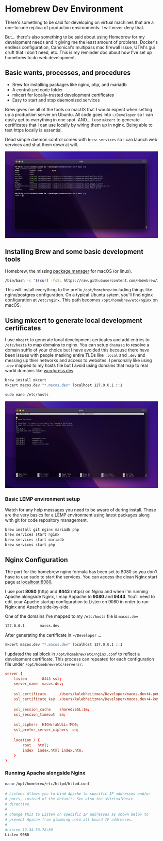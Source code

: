 # Homebrew Dev Environment

There's something to be said for developing on virtual machines that are a one-to-one replica of production environments. I will never deny that.

But... there's also something to be said about using Homebrew for my development needs and it giving me the least amount of problems. Docker's endless configuration, Canonical's multipass mac firewall issue, UTM's gui cruft that I don't need, etc. This is my reminder doc about how I've set up homebrew to do web development.

## Basic wants, processes, and procedures

- Brew for installing packages like nginx, php, and mariadb
- A centralized code folder
- mkcert for locally-trusted development certificates
- Easy to start and stop daemonized services

Brew gives me all of the tools on macOS that I would expect when setting up a production server on Ubuntu. All code goes into `~/Developer` so I can easily get to everything in one spot. AND... I use `mkcert` to generate certificates that I can use locally by wiring them up in nginx. Being able to test https locally is essential.

Dead simple daemon control comes with `brew services` so I can launch web services and shut them down at will.

![brew services](images/brew-services.png)

## Installing Brew and some basic development tools

Homebrew, the missing [package manager](https://brew.sh/) for macOS (or linux).

```zsh
/bin/bash -c "$(curl -fsSL https://raw.githubusercontent.com/Homebrew/install/HEAD/install.sh)"
```

This will install everything to the prefix `/opt/homebrew` including things like nginx/postgres configuration. On a typical Ubuntu sytem, you'll find nginx configuration at `/etc/nginx`. This path becomes `/opt/homebrew/etc/nginx` on macOS.

## Using mkcert to generate local development certificates

I use `mkcert` to generate local development certicates and add entries to `/etc/hosts` to map domains to nginx. You can setup `dnsmasq` to resolve a domain suffix of your choice but I have avoided this because there have been issues with people masking entire TLDs like `.local` and `.dev` and messing up thier networks and access to websites. I personally like using `.dev` mapped to my hosts file but I avoid using domains that map to real world domains like [wordpress.dev](https://wordpress.dev).

```zsh
brew install mkcert
mkcert macos.dev "*.macos.dev" localhost 127.0.0.1 ::1
```

```zsh
sudo nano /etc/hosts
```

![hosts](images/hosts-etc.png)

### Basic LEMP environment setup

Watch for any help messages you need to be aware of during install. These are the very basics for a LEMP environment using latest packages along with git for code repository management.

```zsh
brew install git nginx mariadb php
brew services start nginx
brew services start mariadb
brew services start php
```

## Nginx Configuration

The port for the homebrew nginx formula has been set to 8080 so you don't have to use sudo to start the services. You can access the clean Nginx start page at [localhost:8080](http://localhost:8080).

I use port **8080** (http) and **8443** (https) on Nginx and when I'm running Apache alongside Nginx, I map Appache to **9080** and **9443**. You'll need to edit your Apache startup configuration to Listen on 9080 in order to run Nginx and Apache side-by-side.

One of the domains I've mapped to my `/etc/hosts` file is `macos.dev`

```zsh
127.0.0.1       macos.dev
```

After generating the certificate in `~/Developer` ...

```zsh
mkcert macos.dev "*.macos.dev" localhost 127.0.0.1 ::1
```

I updated the ssl block in `/opt/homebrew/etc/nginx.conf` to reflect a development certificate. This process can repeated for each configuration file under `/opt/homebrew/etc/servers/`.

```conf
server {
    listen       8443 ssl;
    server_name  macos.dev;

    ssl_certificate      /Users/kalebheitzman/Developer/macos.dev+4.pem;
    ssl_certificate_key  /Users/kalebheitzman/Developer/macos.dev+4-key.pem;

    ssl_session_cache    shared:SSL:1m;
    ssl_session_timeout  5m;

    ssl_ciphers  HIGH:!aNULL:!MD5;
    ssl_prefer_server_ciphers  on;

    location / {
        root   html;
        index  index.html index.htm;
    }
}
```

### Running Apache alongside Nginx

```zsh
nano /opt/homebrew/etc/httpd/httpd.conf

# Listen: Allows you to bind Apache to specific IP addresses and/or
# ports, instead of the default. See also the <VirtualHost>
# directive.
#
# Change this to Listen on specific IP addresses as shown below to
# prevent Apache from glomming onto all bound IP addresses.
#
#Listen 12.34.56.78:80
Listen 9080
```
